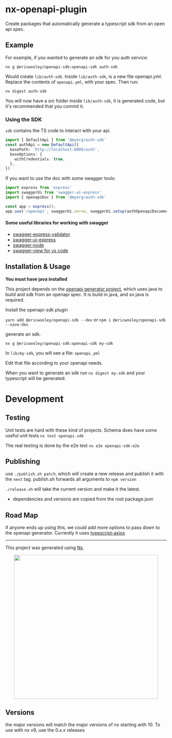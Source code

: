 # nx-openapi-plugin

Create packages that automatically generate a typescript sdk from an open api spec.
## Example

For example, if you wanted to generate an sdk for you auth service:
```
nx g @ericwooley/openapi-sdk:openapi-sdk auth-sdk
```
Would create `lib/auth-sdk`. Inside `lib/auth-sdk`, is a new file openapi.yml. Replace the contents of `openapi.yml`, with your spec. Then run:

```
nx digest auth-sdk
```
You will now have a src folder inside `lib/auth-sdk`, it is generated code, but it's recommended that you commit it.


### Using the SDK
 `sdk` contains the TS code to interact with your api.

```ts
import { DefaultApi } from '@myorg/auth-sdk`
const authApi = new DefaultApi({
  basePath: 'http://localhost:8080/auth',
  baseOptions: {
    withCredentials: true,
  },
})
```

If you want to use the doc with some swagger tools:
```ts
import express from 'express'
import swaggerUi from 'swagger-ui-express'
import { openapiDoc } from '@myorg/auth-sdk`

const app = express();
app.use('/openapi', swaggerUi.serve, swaggerUi.setup(authOpenapiDocument));
```
#### Some useful libraries for working with swagger
* [swagger-express-validator](https://www.npmjs.com/package/swagger-express-validator)
* [swagger-ui-express](https://www.npmjs.com/package/swagger-ui-express)
* [swagger-node](https://github.com/swagger-api/swagger-node)
* [swagger-view for vs code](https://marketplace.visualstudio.com/items?itemName=Arjun.swagger-viewer)

## Installation & Usage

**You must have java installed**

This project depends on the [openapi generator project](https://openapi-generator.tech/), which uses java to build and sdk from an openapi spec. It is build in java, and so java is required.


Install the openapi-sdk plugin

`yarn add @ericwooley/openapi-sdk --dev` or
`npm i @ericwooley/openapi-sdk --save-dev`

generate an sdk.

`nx g @ericwooley/openapi-sdk:openapi-sdk my-sdk`

In `lib/my-sdk`, you will see a file: `openapi.yml`

Edit that file according to your openapi needs.

When you want to generate an sdk run `nx digest my-sdk` and your typescript will be generated.

# Development
## Testing
Unit tests are hard with these kind of projects. Schema does have some useful unit tests `nx test openapi-sdk`

The real testing is done by the e2e test `nx e2e openapi-sdk-e2e`

## Publishing
use `./publish.sh patch`, which will create a new release and publish it with the `next` tag.
publish.sh forwards all arguments to `npm version`

`./release.sh` will take the current version and make it the latest.

* dependencies and versions are copied from the root package.json

## Road Map
If anyone ends up using this, we could add more options to pass down to the openapi generator. Currently it uses [typescript-axios](https://openapi-generator.tech/docs/generators/typescript-axios)

--------------------------------------------------------------------------------


This project was generated using [Nx](https://nx.dev).

<p align="center"><img src="https://raw.githubusercontent.com/nrwl/nx/master/nx-logo.png" width="450"></p>


## Versions
the major versions will match the major versions of nx starting with 10. To use with nx v9, use the 0.x.x releases
